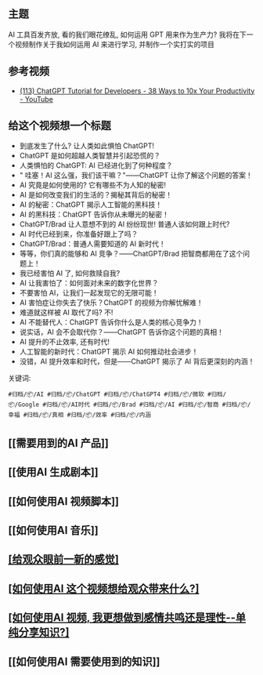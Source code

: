 ## 主题

AI 工具百发齐放, 看的我们眼花缭乱, 如何运用 GPT 用来作为生产力? 我将在下一个视频制作关于我如何运用 AI 来进行学习, 并制作一个实打实的项目

## 参考视频

* [(113) ChatGPT Tutorial for Developers - 38 Ways to 10x Your Productivity - YouTube](https://www.youtube.com/watch?v=sTeoEFzVNSc)

## 给这个视频想一个标题

* 到底发生了什么? 让人类如此惧怕 ChatGPT!
* ChatGPT 是如何超越人类智慧并引起恐慌的？
* 人类惧怕的 ChatGPT: AI 已经进化到了何种程度？
* " 哇塞！AI 这么强，我们该干嘛？"——ChatGPT 让你了解这个问题的答案！
* AI 究竟是如何使用的? 它有哪些不为人知的秘密!
* AI 是如何改变我们的生活的？揭秘其背后的秘密！
* AI 的秘密：ChatGPT 揭示人工智能的黑科技！
* AI 的黑科技：ChatGPT 告诉你从未曝光的秘密！
* ChatGPT/Brad 让人意想不到的 AI 纷纷现世! 普通人该如何跟上时代?
* AI 时代已经到来，你准备好跟上了吗？
* ChatGPT/Brad：普通人需要知道的 AI 新时代！
* 等等，你们真的能够和 AI 竞争？——ChatGPT/Brad 把智商都用在了这个问题上！
* 我已经害怕 AI 了, 如何救赎自我?
* AI 让我害怕了：如何面对未来的数字化世界？
* 不要害怕 AI，让我们一起发现它的无限可能！
* AI 害怕症让你失去了快乐？ChatGPT 的视频为你解忧解难！
* 难道就这样被 AI 取代了吗? 不!
* AI 不能替代人：ChatGPT 告诉你什么是人类的核心竞争力！
* 说实话，AI 会不会取代你？——ChatGPT 告诉你这个问题的真相！
* AI 提升的不止效率, 还有时代!
* 人工智能的新时代：ChatGPT 揭示 AI 如何推动社会进步！
* 没错，AI 提升效率和时代，但是——ChatGPT 揭示了 AI 背后更深刻的内涵！

关键词:

	#归档/📦/AI #归档/📦/ChatGPT #归档/📦/ChatGPT4 #归档/📦/微软 #归档/📦/Google #归档/📦/AI时代 #归档/📦/Brad #归档/📦/AI #归档/📦/智商 #归档/📦/幸福 #归档/📦/真相 #归档/📦/效率 #归档/📦/内涵

## [[需要用到的AI 产品]]

## [[使用AI 生成剧本]]

## [[如何使用AI 视频脚本]]

## [[如何使用AI 音乐]]

## [[给观众眼前一新的感觉]](创新)

## [[如何使用AI 这个视频想给观众带来什么?]](实现价值感)

## [[如何使用AI 视频, 我更想做到感情共鸣还是理性--单纯分享知识?]](感情/理性)

## [[如何使用AI 需要使用到的知识]]
